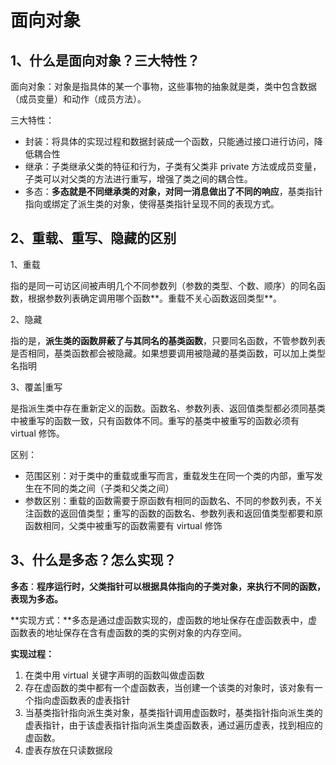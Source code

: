 # 面向对象

## 1、什么是面向对象？三大特性？

面向对象：对象是指具体的某一个事物，这些事物的抽象就是类，类中包含数据（成员变量）和动作（成员方法）。

三大特性：

- 封装：将具体的实现过程和数据封装成一个函数，只能通过接口进行访问，降低耦合性
- 继承：子类继承父类的特征和行为，子类有父类非 private 方法或成员变量，子类可以对父类的方法进行重写，增强了类之间的耦合性。
- 多态：**多态就是不同继承类的对象，对同一消息做出了不同的响应**，基类指针指向或绑定了派生类的对象，使得基类指针呈现不同的表现方式。

## 2、重载、重写、隐藏的区别

1、重载

指的是同一可访区间被声明几个不同参数列（参数的类型、个数、顺序）的同名函数，根据参数列表确定调用哪个函数**。重载不关心函数返回类型**。

2、隐藏

指的是，**派生类的函数屏蔽了与其同名的基类函数**，只要同名函数，不管参数列表是否相同，基类函数都会被隐藏。如果想要调用被隐藏的基类函数，可以加上类型名指明

3、覆盖|重写

是指派生类中存在重新定义的函数。函数名、参数列表、返回值类型都必须同基类中被重写的函数一致，只有函数体不同。重写的基类中被重写的函数必须有 virtual 修饰。

区别：

- 范围区别：对于类中的重载或重写而言，重载发生在同一个类的内部，重写发生在不同的类之间（子类和父类之间）
- 参数区别：重载的函数需要于原函数有相同的函数名、不同的参数列表，不关注函数的返回值类型；重写的函数的函数名、参数列表和返回值类型都要和原函数相同，父类中被重写的函数需要有 virtual 修饰

## 3、什么是多态？怎么实现？

**多态**：**程序运行时，父类指针可以根据具体指向的子类对象，来执行不同的函数，表现为多态。**

**实现方式：**多态是通过虚函数实现的，虚函数的地址保存在虚函数表中，虚函数表的地址保存在含有虚函数的类的实例对象的内存空间。

**实现过程：**

1. 在类中用 virtual 关键字声明的函数叫做虚函数
2. 存在虚函数的类中都有一个虚函数表，当创建一个该类的对象时，该对象有一个指向虚函数表的虚表指针
3. 当基类指针指向派生类对象，基类指针调用虚函数时，基类指针指向派生类的虚表指针，由于该虚表指针指向派生类虚函数表，通过遍历虚表，找到相应的虚函数。
4. 虚表存放在只读数据段
